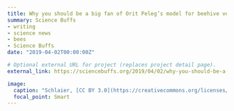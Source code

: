```yaml
---
title: Why you should be a big fan of Orit Peleg’s model for beehive ventilation
summary: Science Buffs
- writing
- science news
- bees
- Science Buffs
date: "2019-04-02T00:00:00Z"

# Optional external URL for project (replaces project detail page).
external_link: https://sciencebuffs.org/2019/04/02/why-you-should-be-a-big-fan-of-orit-pelegs-model-for-beehive-ventilation/

image:
  caption: "Schlaier, [CC BY 3.0](https://creativecommons.org/licenses/by/3.0), via Wikimedia Commons"
  focal_point: Smart
---
```

